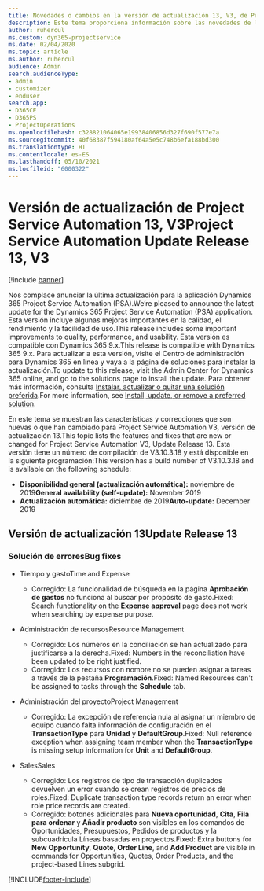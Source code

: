 ```yaml
---
title: Novedades o cambios en la versión de actualización 13, V3, de Project Service Automation
description: Este tema proporciona información sobre las novedades de la versión de actualización 13 de Project Service Automation, V3.
author: ruhercul
ms.custom: dyn365-projectservice
ms.date: 02/04/2020
ms.topic: article
ms.author: ruhercul
audience: Admin
search.audienceType:
- admin
- customizer
- enduser
search.app:
- D365CE
- D365PS
- ProjectOperations
ms.openlocfilehash: c328821064065e19938406856d327f690f577e7a
ms.sourcegitcommit: 40f68387f594180af64a5e5c748b6efa188bd300
ms.translationtype: HT
ms.contentlocale: es-ES
ms.lasthandoff: 05/10/2021
ms.locfileid: "6000322"
---
```

# <a name="project-service-automation-update-release-13-v3"></a><span data-ttu-id="5a197-103">Versión de actualización de Project Service Automation 13, V3</span><span class="sxs-lookup"><span data-stu-id="5a197-103">Project Service Automation Update Release 13, V3</span></span>

[!include [banner](../includes/psa-now-project-operations.md)]

<span data-ttu-id="5a197-104">Nos complace anunciar la última actualización para la aplicación Dynamics 365 Project Service Automation (PSA).</span><span class="sxs-lookup"><span data-stu-id="5a197-104">We’re pleased to announce the latest update for the Dynamics 365 Project Service Automation (PSA) application.</span></span> <span data-ttu-id="5a197-105">Esta versión incluye algunas mejoras importantes en la calidad, el rendimiento y la facilidad de uso.</span><span class="sxs-lookup"><span data-stu-id="5a197-105">This release includes some important improvements to quality, performance, and usability.</span></span> <span data-ttu-id="5a197-106">Esta versión es compatible con Dynamics 365 9.x.</span><span class="sxs-lookup"><span data-stu-id="5a197-106">This release is compatible with Dynamics 365 9.x.</span></span> <span data-ttu-id="5a197-107">Para actualizar a esta versión, visite el Centro de administración para Dynamics 365 en línea y vaya a la página de soluciones para instalar la actualización.</span><span class="sxs-lookup"><span data-stu-id="5a197-107">To update to this release, visit the Admin Center for Dynamics 365 online, and go to the solutions page to install the update.</span></span> <span data-ttu-id="5a197-108">Para obtener más información, consulta [Instalar, actualizar o quitar una solución preferida](/power-platform/admin/install-remove-preferred-solution).</span><span class="sxs-lookup"><span data-stu-id="5a197-108">For more information, see [Install, update, or remove a preferred solution](/power-platform/admin/install-remove-preferred-solution).</span></span>

<span data-ttu-id="5a197-109">En este tema se muestran las características y correcciones que son nuevas o que han cambiado para Project Service Automation V3, versión de actualización 13.</span><span class="sxs-lookup"><span data-stu-id="5a197-109">This topic lists the features and fixes that are new or changed for Project Service Automation V3, Update Release 13.</span></span> <span data-ttu-id="5a197-110">Esta versión tiene un número de compilación de V3.10.3.18 y está disponible en la siguiente programación:</span><span class="sxs-lookup"><span data-stu-id="5a197-110">This version has a build number of V3.10.3.18 and is available on the following schedule:</span></span>

- <span data-ttu-id="5a197-111">**Disponibilidad general (actualización automática):** noviembre de 2019</span><span class="sxs-lookup"><span data-stu-id="5a197-111">**General availability (self-update):** November 2019</span></span>
- <span data-ttu-id="5a197-112">**Actualización automática:** diciembre de 2019</span><span class="sxs-lookup"><span data-stu-id="5a197-112">**Auto-update:** December 2019</span></span>


## <a name="update-release-13"></a><span data-ttu-id="5a197-113">Versión de actualización 13</span><span class="sxs-lookup"><span data-stu-id="5a197-113">Update Release 13</span></span> 

### <a name="bug-fixes"></a><span data-ttu-id="5a197-114">Solución de errores</span><span class="sxs-lookup"><span data-stu-id="5a197-114">Bug fixes</span></span>

- <span data-ttu-id="5a197-115">Tiempo y gasto</span><span class="sxs-lookup"><span data-stu-id="5a197-115">Time and Expense</span></span>

     - <span data-ttu-id="5a197-116">Corregido: La funcionalidad de búsqueda en la página **Aprobación de gastos** no funciona al buscar por propósito de gasto.</span><span class="sxs-lookup"><span data-stu-id="5a197-116">Fixed: Search functionality on the **Expense approval** page does not work when searching by expense purpose.</span></span>

- <span data-ttu-id="5a197-117">Administración de recursos</span><span class="sxs-lookup"><span data-stu-id="5a197-117">Resource Management</span></span>

     - <span data-ttu-id="5a197-118">Corregido: Los números en la conciliación se han actualizado para justificarse a la derecha.</span><span class="sxs-lookup"><span data-stu-id="5a197-118">Fixed: Numbers in the reconciliation have been updated to be right justified.</span></span>
     - <span data-ttu-id="5a197-119">Corregido: Los recursos con nombre no se pueden asignar a tareas a través de la pestaña **Programación**.</span><span class="sxs-lookup"><span data-stu-id="5a197-119">Fixed: Named Resources can't be assigned to tasks through the **Schedule** tab.</span></span>

- <span data-ttu-id="5a197-120">Administración del proyecto</span><span class="sxs-lookup"><span data-stu-id="5a197-120">Project Management</span></span>

     - <span data-ttu-id="5a197-121">Corregido: La excepción de referencia nula al asignar un miembro de equipo cuando falta información de configuración en el **TransactionType** para **Unidad** y **DefaultGroup**.</span><span class="sxs-lookup"><span data-stu-id="5a197-121">Fixed: Null reference exception when assigning team member when the **TransactionType** is missing setup information for **Unit** and **DefaultGroup**.</span></span>

- <span data-ttu-id="5a197-122">Sales</span><span class="sxs-lookup"><span data-stu-id="5a197-122">Sales</span></span>

     - <span data-ttu-id="5a197-123">Corregido: Los registros de tipo de transacción duplicados devuelven un error cuando se crean registros de precios de roles.</span><span class="sxs-lookup"><span data-stu-id="5a197-123">Fixed: Duplicate transaction type records return an error when role price records are created.</span></span>
     - <span data-ttu-id="5a197-124">Corregido: botones adicionales para **Nueva oportunidad**, **Cita**, **Fila para ordenar** y **Añadir producto** son visibles en los comandos de Oportunidades, Presupuestos, Pedidos de productos y la subcuadrícula Líneas basadas en proyectos.</span><span class="sxs-lookup"><span data-stu-id="5a197-124">Fixed: Extra buttons for **New Opportunity**, **Quote**, **Order Line**, and **Add Product** are visible in commands for Opportunities, Quotes, Order Products, and the project-based Lines subgrid.</span></span>




[!INCLUDE[footer-include](../includes/footer-banner.md)]